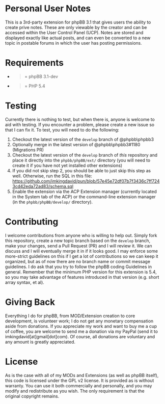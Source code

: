 Personal User Notes
=========================
This is a 3rd-party extension for phpBB 3.1 that gives users the ability to create prive notes. These are only viewable by the creator and can be accessed within the User Control Panel (UCP). Notes are stored and displayed exactly like actual posts, and can even be converted to a new topic in postable forums in which the user has posting permissions.

Requirements
=======
- >= phpBB 3.1-dev
- >= PHP 5.4

Testing
=======
Currently there is nothing to test, but when there is, anyone is welcome to aid with testing. If you encounter a problem, please create a new issue so that I can fix it. To test, you will need to do the following:

1. Checkout the latest version of the `develop` branch of @phpbb\phpbb3
2. Optionally merge in the latest version of @phpbb\phpbb3#1180 (Migrations PR)
3. Checkout the latest version of the `develop` branch of *this* repository and place it directly into the `phpbb/phpBB/ext/` directory (you will need to create it if you have not yet installed other extensions)
4. If you did not skip step 2, you should be able to just skip this step as well. Otherwise, run the SQL in this file: https://github.com/imkingdavid/pun/blob/57e45e72df07b7f3436c7ff7243cd42eda72ad83/schema.sql
5. Enable the extension via the ACP Extension manager (currently located in the System tab of the ACP) or the command-line extension manager (in the `phpbb/phpBB/develop/` directory).

Contributing
=======
I welcome contributions from anyone who is willing to help out. Simply fork this repository, create a new topic branch based on the `develop` branch, make your changes, send a Pull Request (PR) and I will review it. We can discuss and I will eventually merge it in if it looks good. I may enforce some more-strict guidelines on this if I get a lot of contributions so we can keep it organized, but as of now there are no branch name or commit message guidelines. I do ask that you try to follow the phpBB coding Guidelines in general. Remember that the minimum PHP version for this extension is 5.4, so you may take advantage of features introduced in that version (e.g. short array syntax, et al).

Giving Back
=======
Everything I do for phpBB, from MOD/Extension creation to core development, is volunteer work; I do not get any monetary compensation aside from donations. If you appreciate my work and want to buy me a cup of coffee, you are welcome to send me a donation via my PayPal (send it to imkingdavid[at]gmail[dot]com). Of course, all donations are voluntary and any amount is greatly appreciated.

License
=======
As is the case with all of my MODs and Extensions (as well as phpBB itself), this code is licensed under the GPL v2 license. It is provided as is without warranty. You can use it both commercially and personally, and you may modify and redistribute as you wish. The only requirement is that the original copyright remains.
